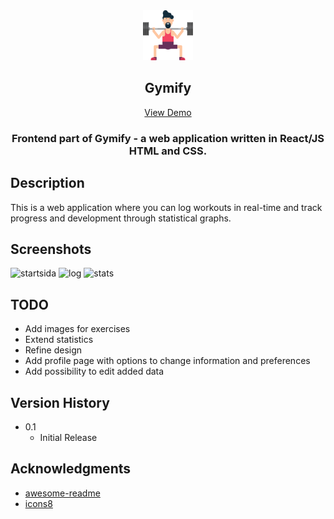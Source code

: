 <div align="center">
  <img src="src/Assets/WorkoutGuy.png" alt="Logo" width="80" height="80">
  <h2>Gymify</h2>
  <a href="https://gymify.site/">View Demo</a>
</div>  
  <h3 align="center">Frontend part of Gymify - a web application written in React/JS HTML and CSS.</h3>
  
  ## Description
  
  This is a web application where you can log workouts in real-time and track progress and development through statistical graphs.

  ## Screenshots
  ![startsida](https://github.com/user-attachments/assets/a8c92913-5579-411f-afc1-f61ab0245e92)
  ![log](https://github.com/user-attachments/assets/f319c236-9a55-4a11-819a-6c75898c4cfb)
  ![stats](https://github.com/user-attachments/assets/2afadbfb-5f3c-4bcd-9680-50f2f78c6b3e)

  ## TODO
  
  <ul>
    <li>Add images for exercises</li>
    <li>Extend statistics</li>
    <li>Refine design</li>
    <li>Add profile page with options to change information and preferences</li>
    <li>Add possibility to edit added data</li>
  </ul>
  
  ## Version History
  
  * 0.1
      * Initial Release
  
  ## Acknowledgments
  * [awesome-readme](https://github.com/matiassingers/awesome-readme)
  * [icons8](https://icons8.com/)

